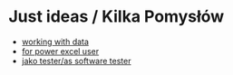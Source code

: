 # Just ideas / Kilka Pomysłów

- [working with data](data_science.md)
- [for power excel user](python_for_power_excel_user.md)
- [jako tester/as software tester](https://github.com/wojciech11/how_to_start_your_it_career/)
